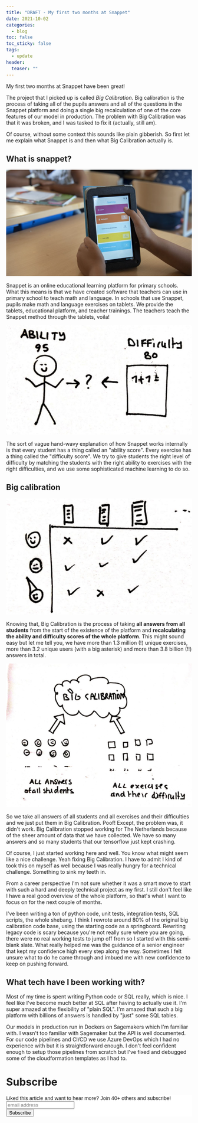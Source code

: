 ```yaml
---
title: "DRAFT - My first two months at Snappet"
date: 2021-10-02
categories:
  - blog
toc: false
toc_sticky: false
tags:
  - update
header:
  teaser: ""
---
```


My first two months at Snappet have been great!

The project that I picked up is called *Big Calibration*. Big calibration is the process of taking all of the pupils answers and all of the questions in the Snappet platform and doing a single big recalculation of one of the core features of our model in production. The problem with Big Calibration was that it was broken, and I was tasked to fix it (actually, still am). 

Of course, without some context this sounds like plain gibberish. So first let me explain what Snappet is and then what Big Calibration actually is. 

## What is snappet?

![](/../assets/2021-10-01-my-first-two-months-at-snappet/2021-10-04-21-42-31.png)

Snappet is an online educational learning platform for primary schools. What this means is that we have created software that teachers can use in primary school to teach math and language. In schools that use Snappet, pupils make math and language exercises on tablets. We provide the tablets, educational platform, and teacher trainings. The teachers teach the Snappet method through the tablets, voila! 

![](/../assets/2021-10-01-my-first-two-months-at-snappet/2021-10-04-22-02-08.png)

The sort of vague hand-wavy explanation of how Snappet works internally is that every student has a thing called an "ability score". Every exercise has a thing called the "difficulty score". We try to give students the right level of difficulty by matching the students with the right ability to exercises with the right difficulties, and we use some sophisticated machine learning to do so. 

## Big calibration

![](/../assets/2021-10-01-my-first-two-months-at-snappet/2021-10-04-21-55-48.png)

Knowing that, Big Calibration is the process of taking **all answers from all students** from the start of the existence of the platform and **recalculating the ability and difficulty scores of the whole platform**. This might sound easy but let me tell you, we have more than 1.3 million (!) unique exercises, more than 3.2 unique users (with a big asterisk) and more than 3.8 billion (!!) answers in total. 

![](/../assets/2021-10-01-my-first-two-months-at-snappet/2021-10-04-22-05-38.png)

So we take all answers of all students and all exercises and their difficulties and we just put them in Big Calibration. Poof! Except, the problem was, it didn't work. Big Calibration stopped working for The Netherlands because of the sheer amount of data that we have collected. We have so many answers and so many students that our tensorflow just kept crashing. 

Of course, I just started working here and well. You know what might seem like a nice challenge. Yeah fixing Big Calibration. I have to admit I kind of took this on myself as well because I was really hungry for a technical challenge. Something to sink my teeth in. 

From a career perspective I'm not sure whether it was a smart move to start with such a hard and deeply technical project as my first. I still don't feel like I have a real good overview of the whole platform, so that's what I want to focus on for the next couple of months.

I've been writing a ton of python code, unit tests, integration tests, SQL scripts, the whole shebang. I think I rewrote around 80% of the original big calibration code base, using the starting code as a springboard. Rewriting legacy code is scary because you're not really sure where you are going, there were no real working tests to jump off from so I started with this semi-blank slate. What really helped me was the guidance of a senior engineer that kept my confidence high every step along the way. Sometimes I felt unsure what to do he came through and imbued me with new confidence to keep on pushing forward. 

## What tech have I been working with?

Most of my time is spent writing Python code or SQL really, which is nice. I feel like I've become much better at SQL after having to actually use it. I'm super amazed at the flexibility of "plain SQL". I'm amazed that such a big platform with billions of answers is handled by "just" some SQL tables. 

Our models in production run in Dockers on Sagemakers which I'm familiar with. I wasn't too familiar with Sagemaker but the API is well documented. For our code pipelines and CI/CD we use Azure DevOps which I had no experience with but it is straightforward enough. I don't feel confident enough to setup those pipelines from scratch but I've fixed and debugged some of the cloudformation templates as I had to. 

<!-- ## What is the remote/work from home situation at Snappet?

The situation is quite unclear really. We first got communication from leadership that we had to go to office once a week as a team but now suddenly we don't have to anymore. I personally like to go to the office because I like having a work place and a home place. I focus at work and relax at home. I have some people in my team that prefer to be completely remote. 

## Reorganisation

I joined Snappet right in the middle of a reogranisation, which is always a super interesting time of course to join. I joined Team Capybara's which was a real tight knit team which was really cool to see. THere was so much love and a real team spirit of caring for each other. However, their team reached the max capacity of like 14 people. The problem is/was that they were doing literally everything. Thecapybara team was resposndible for both the engineering part and the data science part of the machine learning models that were running inproduction.

This was way too much and the team was stretched too thin between concepting and building new things and maintaining old things. This is why the leadership decided to go for a reogrnasation and instead of having a data team now they split the data team up into an engineering team that is responsible for maintaing and keeping everything up and running, and the data science team is now more responsible for concepting new things from research and building the initial prototypes. 

Honestly we still have to see how this goes and this is comletely new for almost everyone here as well so I am super excited to be part o this and seeing where we end up. Tha being said when I joined (The last two mots) I really noticed that I was doin a lot of engineering work and not really a lot of data sicnece owrk. Id on't mind but yeah. 

## Am I having fun?

Fuck yes I am! Part of the reason that I left my previous employer was because I really felt like I had no mission, no purpose. And I wanted to join a purpose driven company. I have to say the people here they are really driven by the motivation to help the children as much as possible and for some reason that is just something so special. We all care about the children and we want them to succeed in our platform. All people that work here have this shared passion of helping children to make the best versions of themselves and I think that is honestly awesome!

## What am I looking forward to

I'm looking forward to writing more code, writing more tests, writing code that I am happy about that I wrote in 6 months. I am looking forward to finishing this project handing it off to engineering. I am looking forward to reading papers and doing more high level work getting an overview of the company. I am looking forward to working 2 days a week from home and 3 days in the office. My whole team works part time on friday which is super funn! 

## Becoming a better programmer with flashcards

I've also been using flashcards to remember programming Syntax and I really like it so far! For example how do we do this. Pop list first item. But then for everything. I make it a daily habit to check Anki.

## Brazilian Jiu Jitsu (BJJ)

I've also been training BJJ regularly for 3 days a week if my body keeps up on this. It's really nice that I've finally found a sport that I enjoy doing. I had a gym membership but going to the gym is boring. Jiu jitsu is fun *and* you get a workout while you're doing it. 

The whole premise behind jiu jitsu is to choke or submit other people through blood chokes or joint locks.

It's fun and really active and you really can spar against someone with your full power unlike boxing. Sparring is fun and it is important to test out your techniques against an opponent that is resisting.

"In theory there is no difference between theory and practice. In practice it is." 

I see so many parallels with life and life lessons you can get from jiu jitsu. I don't want to get too spiritual and high level here but there is this idea of like taking someone's force and redirecting it. If you are trying to get a sweep on somebody (throw him over) and he is resisting really hard the other way. Then why don't you just flip him the other way? That's the jiu jitsu way (how cringey it may sound). 

Another example, you always need to work both angles. If you know a sweep that pushes someone forward but he pressures backwards, then you wanna know a sweep that works backwards. You must keep your opponent guessing what you are going to do. 

What I also like about jiu jitsu is taht technique really shines. I've sparred against black belts there were a head shorte rthan me and they put me in a choke in like 30 seconds flat. It's amazing. That being said, jiu jitsu also teaches you that physical differences are *real* and that you should not underestimate how muc htechnique you can absorb using raw strength. Being on bottom and having someon that is 15 kgs heavier than you mount you... you'll notice. So this makes you so much more aware of your body.

All in all jiu jitsu is a great sport for me right now, it is really active, I get to fight 3 times a week, and it's fun! It's also social! everything I'm looking for ina a sport really. It is also super nerdy there are so many nerds here it surprises me.

## A checklist for work

This shouldn't really be here but I wanted to post this somewhere. So go over this checklist before you start working on a ticket. This way you don't miss anything stupid and you can start working on it:

Checklist before starting to work on a ticket:

- What is the output of this ticket?
- What is the problem? What do I need to solve? Can I write this down?
- Why is this a problem?
- What is the context of this?
- Can I break this ticket down into milestones/tasks?
- Can I work on this ticket independently? Do I need other people?
- Remind yourself that working independently does not mean working *alone*
- Remind yourself: dirty, validate, optimise -->

# Subscribe

<!-- Begin Mailchimp Signup Form -->
<link href="//cdn-images.mailchimp.com/embedcode/horizontal-slim-10_7.css" rel="stylesheet" type="text/css">
<style type="text/css">
  #mc_embed_signup{background:#fff; clear:left; font:14px Helvetica,Arial,sans-serif; width:100%;}
  /* Add your own Mailchimp form style overrides in your site stylesheet or in this style block.
     We recommend moving this block and the preceding CSS link to the HEAD of your HTML file. */
</style>
<div id="mc_embed_signup">
<form action="https://gmail.us3.list-manage.com/subscribe/post?u=92fe86c389878585bc87837e8&amp;id=50543deff9" method="post" id="mc-embedded-subscribe-form" name="mc-embedded-subscribe-form" class="validate" target="_blank" novalidate>
    <div id="mc_embed_signup_scroll">
  <label for="mce-EMAIL">Liked this article and want to hear more? Join 40+ others and subscribe!</label>
  <input type="email" value="" name="EMAIL" class="email" id="mce-EMAIL" placeholder="email address" required>
    <!-- real people should not fill this in and expect good things - do not remove this or risk form bot signups-->
    <div style="position: absolute; left: -5000px;" aria-hidden="true"><input type="text" name="b_92fe86c389878585bc87837e8_50543deff9" tabindex="-1" value=""></div>
    <div class="clear"><input type="submit" value="Subscribe" name="subscribe" id="mc-embedded-subscribe" class="button"></div>
    </div>
</form>
</div>
<!--End mc_embed_signup-->
